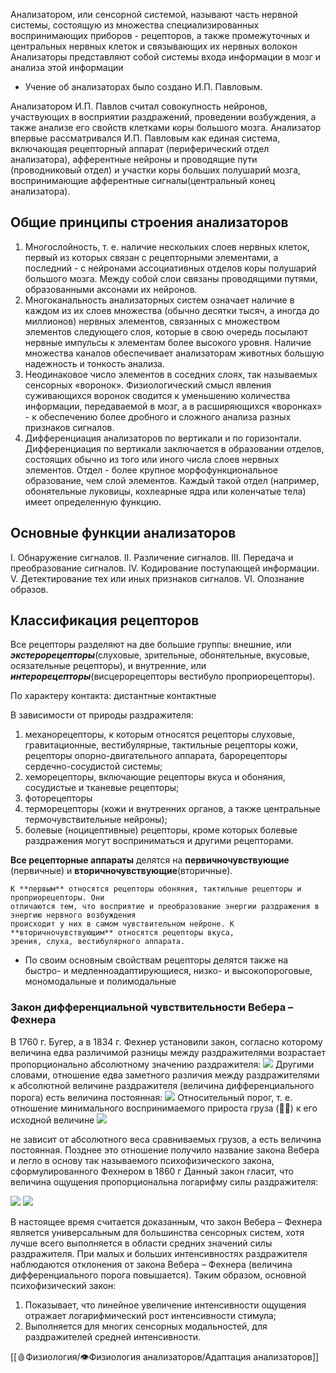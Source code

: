 Анализатором, или сенсорной системой, называют часть нервной системы, состоящую из множества
специализированных воспринимающих приборов - рецепторов, а также промежуточных и центральных нервных клеток и связывающих их нервных волокон
Анализаторы представляют собой системы входа информации в мозг и анализа этой информации



- Учение об анализаторах было создано И.П. Павловым.

Анализатором И.П. Павлов считал совокупность
нейронов, участвующих в восприятии раздражений, проведении возбуждения, а также анализе его свойств
клетками коры большого мозга. Анализатор впервые рассматривался И.П. Павловым как единая система,
включающая рецепторный аппарат (периферический отдел анализатора), афферентные нейроны и проводящие пути (проводниковый отдел) и участки коры больших полушарий мозга, воспринимающие афферентные сигналы(центральный конец анализатора).

## Общие принципы строения анализаторов

1. Многослойность, т. е. наличие нескольких слоев нервных клеток, первый из которых связан с рецепторными элементами, а последний - с нейронами ассоциативных отделов коры полушарий большого мозга. Между собой слои связаны проводящими путями, образованными аксонами их нейронов.
2. Многоканальность анализаторных систем означает наличие в каждом из их слоев множества (обычно десятки тысяч, а иногда до миллионов) нервных элементов, связанных с множеством элементов следующего слоя, которые в свою очередь посылают нервные импульсы к элементам более высокого уровня. Наличие множества каналов обеспечивает анализаторам животных большую надежность и тонкость анализа.
3. Неодинаковое число элементов в соседних слоях, так называемых сенсорных «воронок». Физиологический смысл явления суживающихся воронок сводится к уменьшению количества информации, передаваемой в мозг, а в расширяющихся «воронках» - к обеспечению более дробного и сложного анализа разных признаков сигналов.
4. Дифференциация анализаторов по вертикали и по горизонтали. Дифференциация по вертикали заключается в образовании отделов, состоящих обычно из того или иного числа слоев нервных элементов. Отдел - более крупное морфофункциональное образование, чем слой элементов. Каждый такой отдел (например, обонятельные луковицы, кохлеарные ядра или коленчатые тела) имеет определенную функцию.


## Основные функции анализаторов

I. Обнаружение сигналов.
II. Различение сигналов.
III. Передача и преобразование сигналов.
IV. Кодирование поступающей информации.
V. Детектирование тех или иных признаков сигналов.
VI. Опознание образов.

## Классификация рецепторов

Все рецепторы разделяют на две большие группы: внешние, или ***экстерорецепторы***(слуховые,
зрительные, обонятельные, вкусовые, осязательные рецепторы), и внутренние, или ***интерорецепторы***(висцерорецепторы вестибуло проприорецепторы).

По характеру контакта:
дистантные
контактные

В зависимости от природы раздражителя:
1) механорецепторы, к которым относятся рецепторы слуховые, гравитационные, вестибулярные, тактильные рецепторы кожи, рецепторы опорно-двигательного аппарата, барорецепторы сердечно-сосудистой системы;
2) хеморецепторы, включающие рецепторы вкуса и обоняния, сосудистые и тканевые рецепторы;
3) фоторецепторы
4) терморецепторы (кожи и внутренних органов, а также центральные термочувствительные нейроны);
5) болевые (ноцицептивные) рецепторы, кроме которых болевые раздражения могут восприниматься и другими рецепторами.



**Все рецепторные аппараты** делятся на **первичночувствующие** (первичные) и **вторичночувствующие**(вторичные). 

```
К **первым** относятся рецепторы обоняния, тактильные рецепторы и проприорецепторы. Они
отличаются тем, что восприятие и преобразование энергии раздражения в энергию нервного возбуждения
происходит у них в самом чувствительном нейроне. К **вторичночувствующим** относятся рецепторы вкуса,
зрения, слуха, вестибулярного аппарата.
```



- По своим основным свойствам рецепторы делятся также на быстро- и медленноадаптирующиеся, низко- и высокопороговые, мономодальные и полимодальные 

### Закон дифференциальной чувствительности Вебера – Фехнера

В 1760 г. Бугер, а в 1834 г. Фехнер установили закон, согласно которому величина едва различимой разницы между раздражителями возрастает пропорционально абсолютному значению раздражителя:
![](🩸Физиология/Расходники/Pasted%20image%2020240201034239.png)
Другими словами, отношение едва заметного различия между раздражителями к абсолютной величине раздражителя (величина дифференциального порога) есть величина постоянная:
![](🩸Физиология/Расходники/Pasted%20image%2020240201034253.png)
Относительный порог, т. е. отношение минимального воспринимаемого прироста груза () к его исходной величине 
![](🩸Физиология/Расходники/Pasted%20image%2020240201034756.png)

не зависит от абсолютного веса сравниваемых грузов, а есть величина постоянная. Позднее это отношение получило название закона Вебера и легло в основу так называемого психофизического закона, сформулированного Фехнером в 1860 г
Данный закон гласит, что величина ощущения пропорциональна логарифму силы раздражителя:

![](🩸Физиология/Расходники/Pasted%20image%2020240201034706.png)
![](🩸Физиология/Расходники/Pasted%20image%2020240201043441.png)

В настоящее время считается доказанным, что закон Вебера – Фехнера является универсальным для большинства сенсорных систем, хотя лучше всего выполняется в области средних значений силы раздражителя. При малых и больших интенсивностях раздражителя наблюдаются отклонения от закона Вебера – Фехнера (величина дифференциального порога повышается). Таким образом, основной психофизический закон: 
1. Показывает, что линейное увеличение интенсивности ощущения отражает логарифмический рост интенсивности стимула; 
2. Выполняется для многих сенсорных модальностей, для раздражителей средней интенсивности.


[[🩸Физиология/👁Физиология анализаторов/Адаптация анализаторов]]

